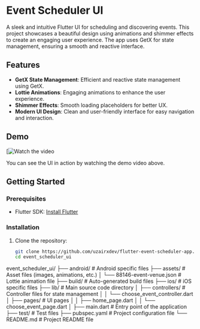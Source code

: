 # Event Scheduler UI

A sleek and intuitive Flutter UI for scheduling and discovering events. This project showcases a beautiful design using animations and shimmer effects to create an engaging user experience. The app uses GetX for state management, ensuring a smooth and reactive interface.

## Features

- **GetX State Management**: Efficient and reactive state management using GetX.
- **Lottie Animations**: Engaging animations to enhance the user experience.
- **Shimmer Effects**: Smooth loading placeholders for better UX.
- **Modern UI Design**: Clean and user-friendly interface for easy navigation and interaction.

## Demo

[![Watch the video](https://github.com/uzairxdev/flutter-event-scheduler-app/assets/117645470/225b59a8-e3e2-4061-bcfa-3d84177dc5ff)

You can see the UI in action by watching the demo video above.

## Getting Started

### Prerequisites

- Flutter SDK: [Install Flutter](https://flutter.dev/docs/get-started/install)

### Installation

1. Clone the repository:
   ```sh
   git clone https://github.com/uzairxdev/flutter-event-scheduler-app.git
   cd event_scheduler_ui

event_scheduler_ui/
├── android/                       # Android specific files
├── assets/                        # Asset files (images, animations, etc.)
│   └── 88146-event-venue.json     # Lottie animation file
├── build/                         # Auto-generated build files
├── ios/                           # iOS specific files
├── lib/                           # Main source code directory
│   ├── controllers/               # Controller files for state management
│   │   └── choose_event_controller.dart
│   ├── pages/                     # UI pages
│   │   ├── home_page.dart
│   │   └── choose_event_page.dart
│   ├── main.dart                  # Entry point of the application
├── test/                          # Test files
├── pubspec.yaml                   # Project configuration file
└── README.md                      # Project README file



